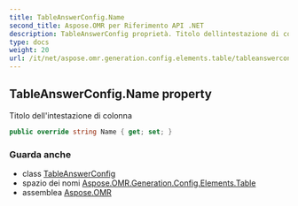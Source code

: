 ```yaml
---
title: TableAnswerConfig.Name
second_title: Aspose.OMR per Riferimento API .NET
description: TableAnswerConfig proprietà. Titolo dellintestazione di colonna
type: docs
weight: 20
url: /it/net/aspose.omr.generation.config.elements.table/tableanswerconfig/name/
---
```

## TableAnswerConfig.Name property

Titolo dell'intestazione di colonna

```csharp
public override string Name { get; set; }
```

### Guarda anche

* class [TableAnswerConfig](../)
* spazio dei nomi [Aspose.OMR.Generation.Config.Elements.Table](../../tableanswerconfig/)
* assemblea [Aspose.OMR](../../../)


